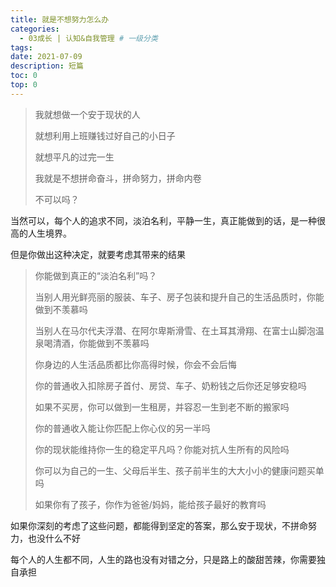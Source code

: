 ```yaml
---
title: 就是不想努力怎么办
categories:
  - 03成长 | 认知&自我管理 # 一级分类
tags:
date: 2021-07-09
description: 短篇
toc: 0
top: 0
---
```



> 我就想做一个安于现状的人
>
> 就想利用上班赚钱过好自己的小日子
>
> 就想平凡的过完一生
>
> 我就是不想拼命奋斗，拼命努力，拼命内卷
>
> 不可以吗？

当然可以，每个人的追求不同，淡泊名利，平静一生，真正能做到的话，是一种很高的人生境界。

但是你做出这种决定，就要考虑其带来的结果

> 你能做到真正的“淡泊名利”吗？
>
> 当别人用光鲜亮丽的服装、车子、房子包装和提升自己的生活品质时，你能做到不羡慕吗
>
> 当别人在马尔代夫浮潜、在阿尔卑斯滑雪、在土耳其滑翔、在富士山脚泡温泉喝清酒，你能做到不羡慕吗
>
> 你身边的人生活品质都比你高得时候，你会不会后悔
>
> 你的普通收入扣除房子首付、房贷、车子、奶粉钱之后你还足够安稳吗
>
> 如果不买房，你可以做到一生租房，并容忍一生到老不断的搬家吗
>
> 你的普通收入能让你匹配上你心仪的另一半吗
>
> 你的现状能维持你一生的稳定平凡吗？你能对抗人生所有的风险吗
>
> 你可以为自己的一生、父母后半生、孩子前半生的大大小小的健康问题买单吗
>
> 如果你有了孩子，你作为爸爸/妈妈，能给孩子最好的教育吗
>

如果你深刻的考虑了这些问题，都能得到坚定的答案，那么安于现状，不拼命努力，也没什么不好

每个人的人生都不同，人生的路也没有对错之分，只是路上的酸甜苦辣，你需要独自承担
